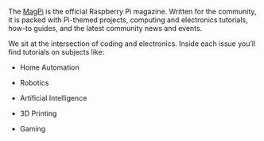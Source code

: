 
The [MagPi](https://magpi.raspberrypi.com) is the official Raspberry Pi magazine. Written for the community, it is packed with Pi-themed projects, computing and electronics tutorials, how-to guides, and the latest community news and events.

We sit at the intersection of coding and electronics. Inside each issue you’ll find tutorials on subjects like:

* Home Automation

* Robotics

* Artificial Intelligence

* 3D Printing

* Gaming

